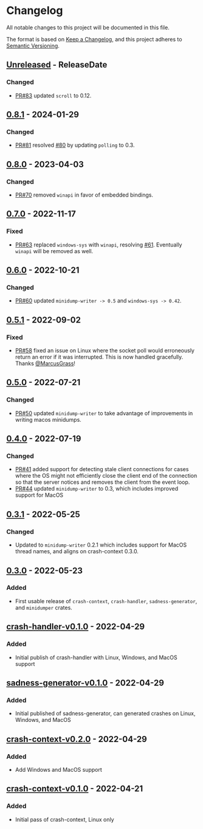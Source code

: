 <!-- markdownlint-disable blanks-around-headings blanks-around-lists no-duplicate-heading -->

# Changelog

All notable changes to this project will be documented in this file.

The format is based on [Keep a Changelog](https://keepachangelog.com/en/1.0.0/),
and this project adheres to [Semantic Versioning](https://semver.org/spec/v2.0.0.html).

<!-- next-header -->
## [Unreleased] - ReleaseDate
### Changed
- [PR#83](https://github.com/EmbarkStudios/crash-handling/pull/83) updated `scroll` to 0.12.

## [0.8.1] - 2024-01-29
### Changed
- [PR#81](https://github.com/EmbarkStudios/crash-handling/pull/81) resolved [#80](https://github.com/EmbarkStudios/crash-handling/issues/80) by updating `polling` to 0.3.

## [0.8.0] - 2023-04-03
### Changed
- [PR#70](https://github.com/EmbarkStudios/crash-handling/pull/70) removed `winapi` in favor of embedded bindings.

## [0.7.0] - 2022-11-17
### Fixed
- [PR#63](https://github.com/EmbarkStudios/crash-handling/pull/63) replaced `windows-sys` with `winapi`, resolving [#61](https://github.com/EmbarkStudios/crash-handling/issues/61). Eventually `winapi` will be removed as well.

## [0.6.0] - 2022-10-21
### Changed
- [PR#60](https://github.com/EmbarkStudios/crash-handling/pull/60) updated `minidump-writer -> 0.5` and `windows-sys -> 0.42`.

## [0.5.1] - 2022-09-02
### Fixed
- [PR#58](https://github.com/EmbarkStudios/crash-handling/pull/58) fixed an issue on Linux where the socket poll would erroneously return an error if it was interrupted. This is now handled gracefully. Thanks [@MarcusGrass](https://github.com/MarcusGrass)!

## [0.5.0] - 2022-07-21
### Changed
- [PR#50](https://github.com/EmbarkStudios/crash-handling/pull/50) updated `minidump-writer` to take advantage of improvements in writing macos minidumps.

## [0.4.0] - 2022-07-19
### Changed
- [PR#41](https://github.com/EmbarkStudios/crash-handling/pull/41) added support for detecting stale client connections for cases where the OS might not efficiently close the client end of the connection so that the server notices and removes the client from the event loop.
- [PR#44](https://github.com/EmbarkStudios/crash-handling/pull/44) updated `minidump-writer` to 0.3, which includes improved support for MacOS

## [0.3.1] - 2022-05-25
### Changed
- Updated to `minidump-writer` 0.2.1 which includes support for MacOS thread names, and aligns on crash-context 0.3.0.

## [0.3.0] - 2022-05-23
### Added
- First usable release of `crash-context`, `crash-handler`, `sadness-generator`, and `minidumper` crates.

## [crash-handler-v0.1.0] - 2022-04-29
### Added
- Initial publish of crash-handler with Linux, Windows, and MacOS support

## [sadness-generator-v0.1.0] - 2022-04-29
### Added
- Initial published of sadness-generator, can generated crashes on Linux, Windows, and MacOS

## [crash-context-v0.2.0] - 2022-04-29
### Added
- Add Windows and MacOS support

## [crash-context-v0.1.0] - 2022-04-21
### Added
- Initial pass of crash-context, Linux only

<!-- next-url -->
[Unreleased]: https://github.com/EmbarkStudios/crash-handling/compare/minidumper-0.8.1...HEAD
[0.8.1]: https://github.com/EmbarkStudios/crash-handling/compare/minidumper-0.8.0...minidumper-0.8.1
[0.8.0]: https://github.com/EmbarkStudios/crash-handling/compare/minidumper-0.7.0...minidumper-0.8.0
[0.7.0]: https://github.com/EmbarkStudios/crash-handling/compare/minidumper-0.6.0...minidumper-0.7.0
[0.6.0]: https://github.com/EmbarkStudios/crash-handling/compare/minidumper-0.5.1...minidumper-0.6.0
[0.5.1]: https://github.com/EmbarkStudios/crash-handling/compare/minidumper-0.5.0...minidumper-0.5.1
[0.5.0]: https://github.com/EmbarkStudios/crash-handling/compare/minidumper-0.4.0...minidumper-0.5.0
[0.4.0]: https://github.com/EmbarkStudios/crash-handling/compare/0.3.1...minidumper-0.4.0
[0.3.1]: https://github.com/EmbarkStudios/crash-handling/compare/0.3.0...0.3.1
[0.3.0]: https://github.com/EmbarkStudios/crash-handling/compare/crash-handler-v0.1.0...0.3.0
[crash-handler-v0.1.0]: https://github.com/EmbarkStudios/crash-handling/releases/tag/crash-handler-v0.1.0
[sadness-generator-v0.1.0]: https://github.com/EmbarkStudios/crash-handling/releases/tag/sadness-generator-v0.1.0
[crash-context-v0.2.0]: https://github.com/EmbarkStudios/crash-handling/releases/tag/crash-context-v0.2.0
[crash-context-v0.1.0]: https://github.com/EmbarkStudios/crash-handling/releases/tag/crash-context-v0.1.0
